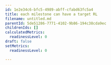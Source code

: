 ```yaml
---
id: 1e2e34c6-bfc5-4989-abff-cfabd63fc5a4
title: each milestone can have a target RL
filename: untitled.md
parentId: 5de51286-7771-4102-9b86-194c38cda9ec
childrenIds: []
calculatedMetrics:
  readinessLevel: 0
draft: false
setMetrics:
  readinessLevel: 0

---
```

